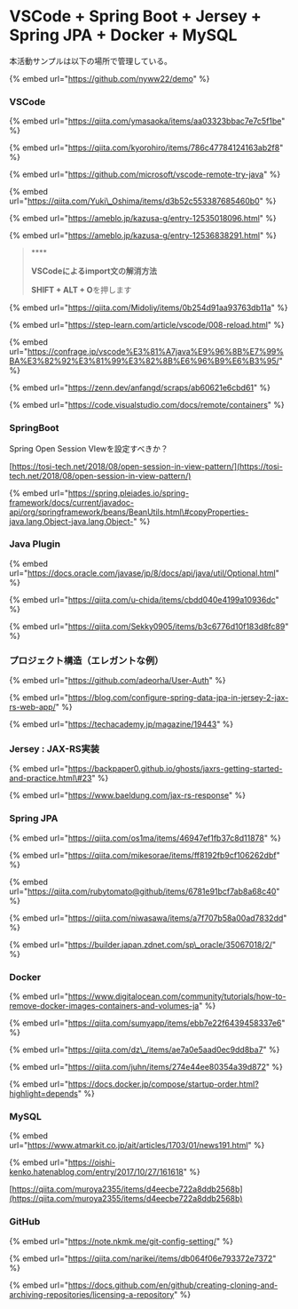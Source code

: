 # VSCode + Spring Boot + Jersey + Spring JPA + Docker + MySQL

本活動サンプルは以下の場所で管理している。

{% embed url="https://github.com/nyww22/demo" %}



### VSCode

{% embed url="https://qiita.com/ymasaoka/items/aa03323bbac7e7c5f1be" %}

{% embed url="https://qiita.com/kyorohiro/items/786c47784124163ab2f8" %}

{% embed url="https://github.com/microsoft/vscode-remote-try-java" %}

{% embed url="https://qiita.com/Yuki\_Oshima/items/d3b52c553387685460b0" %}

{% embed url="https://ameblo.jp/kazusa-g/entry-12535018096.html" %}

{% embed url="https://ameblo.jp/kazusa-g/entry-12536838291.html" %}

> \*\*\*\*
>
> **VSCodeによるimport文の解消方法**
>
> **SHIFT + ALT + O**を押します

{% embed url="https://qiita.com/Midoliy/items/0b254d91aa93763db11a" %}

{% embed url="https://step-learn.com/article/vscode/008-reload.html" %}

{% embed url="https://confrage.jp/vscode%E3%81%A7java%E9%96%8B%E7%99%BA%E3%82%92%E3%81%99%E3%82%8B%E6%96%B9%E6%B3%95/" %}

{% embed url="https://zenn.dev/anfangd/scraps/ab60621e6cbd61" %}

{% embed url="https://code.visualstudio.com/docs/remote/containers" %}







### SpringBoot

Spring Open Session VIewを設定すべきか？

[https://tosi-tech.net/2018/08/open-session-in-view-pattern/](https://tosi-tech.net/2018/08/open-session-in-view-pattern/)

{% embed url="https://spring.pleiades.io/spring-framework/docs/current/javadoc-api/org/springframework/beans/BeanUtils.html\#copyProperties-java.lang.Object-java.lang.Object-" %}





### Java Plugin

{% embed url="https://docs.oracle.com/javase/jp/8/docs/api/java/util/Optional.html" %}

{% embed url="https://qiita.com/u-chida/items/cbdd040e4199a10936dc" %}

{% embed url="https://qiita.com/Sekky0905/items/b3c6776d10f183d8fc89" %}



### プロジェクト構造（エレガントな例）

{% embed url="https://github.com/adeorha/User-Auth" %}

{% embed url="https://blog.com/configure-spring-data-jpa-in-jersey-2-jax-rs-web-app/" %}

{% embed url="https://techacademy.jp/magazine/19443" %}







### Jersey : JAX-RS実装

{% embed url="https://backpaper0.github.io/ghosts/jaxrs-getting-started-and-practice.html\#23" %}

{% embed url="https://www.baeldung.com/jax-rs-response" %}



### Spring JPA

{% embed url="https://qiita.com/os1ma/items/46947ef1fb37c8d11878" %}

{% embed url="https://qiita.com/mikesorae/items/ff8192fb9cf106262dbf" %}

{% embed url="https://qiita.com/rubytomato@github/items/6781e91bcf7ab8a68c40" %}

{% embed url="https://qiita.com/niwasawa/items/a7f707b58a00ad7832dd" %}

{% embed url="https://builder.japan.zdnet.com/sp\_oracle/35067018/2/" %}









### Docker

{% embed url="https://www.digitalocean.com/community/tutorials/how-to-remove-docker-images-containers-and-volumes-ja" %}



{% embed url="https://qiita.com/sumyapp/items/ebb7e22f6439458337e6" %}

{% embed url="https://qiita.com/dz\_/items/ae7a0e5aad0ec9dd8ba7" %}

{% embed url="https://qiita.com/juhn/items/274e44ee80354a39d872" %}

{% embed url="https://docs.docker.jp/compose/startup-order.html?highlight=depends" %}





### MySQL

{% embed url="https://www.atmarkit.co.jp/ait/articles/1703/01/news191.html" %}

{% embed url="https://oishi-kenko.hatenablog.com/entry/2017/10/27/161618" %}

[https://qiita.com/muroya2355/items/d4eecbe722a8ddb2568b](https://qiita.com/muroya2355/items/d4eecbe722a8ddb2568b)



### GitHub

{% embed url="https://note.nkmk.me/git-config-setting/" %}

{% embed url="https://qiita.com/narikei/items/db064f06e793372e7372" %}

{% embed url="https://docs.github.com/en/github/creating-cloning-and-archiving-repositories/licensing-a-repository" %}













